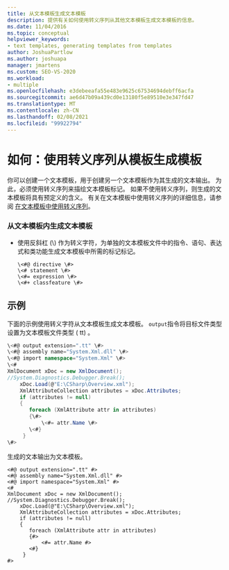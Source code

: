 ```yaml
---
title: 从文本模板生成文本模板
description: 提供有关如何使用转义序列从其他文本模板生成文本模板的信息。
ms.date: 11/04/2016
ms.topic: conceptual
helpviewer_keywords:
- text templates, generating templates from templates
author: JoshuaPartlow
ms.author: joshuapa
manager: jmartens
ms.custom: SEO-VS-2020
ms.workload:
- multiple
ms.openlocfilehash: e3debeeafa55e483e9625c67534694debff6acfa
ms.sourcegitcommit: ae6d47b09a439cd0e13180f5e89510e3e347fd47
ms.translationtype: MT
ms.contentlocale: zh-CN
ms.lasthandoff: 02/08/2021
ms.locfileid: "99922794"
---
```

# <a name="how-to-generate-templates-from-templates-by-using-escape-sequences"></a>如何：使用转义序列从模板生成模板
你可以创建一个文本模板，用于创建另一个文本模板作为其生成的文本输出。 为此，必须使用转义序列来描绘文本模板标记。 如果不使用转义序列，则生成的文本模板将具有预定义的含义。 有关在文本模板中使用转义序列的详细信息，请参阅 [在文本模板中使用转义序列](../modeling/using-escape-sequences-in-text-templates.md)。

### <a name="to-generate-a-text-template-from-within-a-text-template"></a>从文本模板内生成文本模板

- 使用反斜杠 (\\) 作为转义字符，为单独的文本模板文件中的指令、语句、表达式和类功能生成文本模板中所需的标记标记。

    ```
    \<#@ directive \#>
    \<# statement \#>
    \<#= expression \#>
    \<#+ classfeature \#>
    ```

## <a name="example"></a>示例
 下面的示例使用转义字符从文本模板生成文本模板。 `output`指令将目标文件类型设置为文本模板文件类型 ( tt) 。

```csharp
\<#@ output extension=".tt" \#>
\<#@ assembly name="System.Xml.dll" \#>
\<#@ import namespace="System.Xml" \#>
\<#
XmlDocument xDoc = new XmlDocument();
//System.Diagnostics.Debugger.Break();
    xDoc.Load(@"E:\CSharp\Overview.xml");
    XmlAttributeCollection attributes = xDoc.Attributes;
    if (attributes != null)
    {
       foreach (XmlAttribute attr in attributes)
       {\#>
           \<#= attr.Name \#>
       \<#}
     }
\#>
```

 生成的文本输出为文本模板。

```
<#@ output extension=".tt" #>
<#@ assembly name="System.Xml.dll" #>
<#@ import namespace="System.Xml" #>
<#
XmlDocument xDoc = new XmlDocument();
//System.Diagnostics.Debugger.Break();
    xDoc.Load(@"E:\CSharp\Overview.xml");
    XmlAttributeCollection attributes = xDoc.Attributes;
    if (attributes != null)
    {
       foreach (XmlAttribute attr in attributes)
       {#>
           <#= attr.Name #>
       <#}
     }
#>
```
